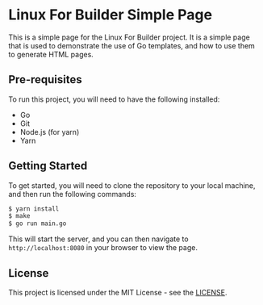Linux For Builder Simple Page
=============================

This is a simple page for the Linux For Builder project. It is a simple page
that is used to demonstrate the use of Go templates, and how to use them to 
generate HTML pages.

## Pre-requisites

To run this project, you will need to have the following installed:

- Go
- Git
- Node.js (for yarn)
- Yarn

## Getting Started

To get started, you will need to clone the repository to your local machine, and then run the following commands:

```bash
$ yarn install
$ make
$ go run main.go
```

This will start the server, and you can then navigate to `http://localhost:8080` in your browser to view the page.

## License

This project is licensed under the MIT License - see the [LICENSE](LICENSE).
